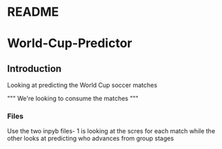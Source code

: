 README
==========
# World-Cup-Predictor
## Introduction

Looking at predicting the World Cup soccer matches

"""
We're looking to consume the matches
"""

### Files
Use the two inpyb files- 1 is looking at the scres for each match while the other looks at predicting who advances from group stages
